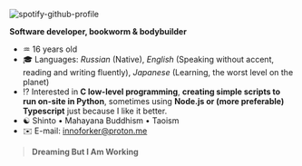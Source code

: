 ![spotify-github-profile](https://spotify-github-profile.kittinanx.com/api/view?uid=31hoapn53qt2gxaf56yfdmb54j5q&cover_image=true&theme=natemoo-re&show_offline=false&background_color=121212&interchange=false&bar_color=53b14f&bar_color_cover=true)

**Software developer, bookworm & bodybuilder**
- ♒ 16 years old
- 🎓 Languages: *Russian* (Native), *English* (Speaking without accent, reading and writing fluently), *Japanese* (Learning, the worst level on the planet)
- ⁉️ Interested in **C low-level programming**, **creating simple scripts to run on-site in Python**, sometimes using **Node.js or (more preferable) Typescript** just because I like it better.
- ☯️ Shinto • Mahayana Buddhism • Taoism
- ✉️ E-mail: <a href="mailto: innoforker@proton.me">innoforker@proton.me</a>
> **Dreaming But I Am Working**
